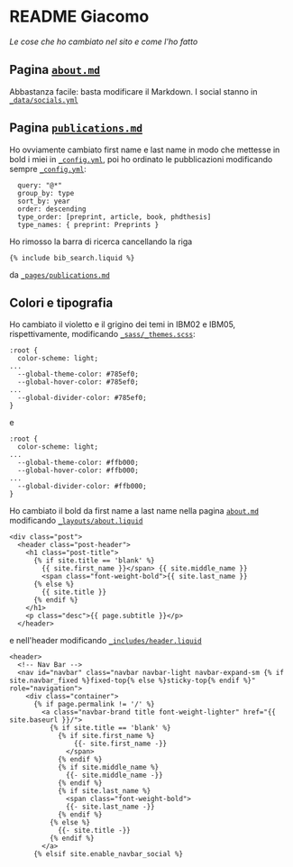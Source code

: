 # README Giacomo

_Le cose che ho cambiato nel sito e come l'ho fatto_

## Pagina [`about.md`](_pages/about.md)

Abbastanza facile: basta modificare il Markdown. I social stanno in 	[`_data/socials.yml`](_data/socials.yml)

## Pagina [`publications.md`](_pages/publications.md)

Ho ovviamente cambiato first name e last name in modo che mettesse in bold i miei in [`_config.yml`](_config.yml), poi ho ordinato le pubblicazioni modificando sempre [`_config.yml`](_config.yml):

```
  query: "@*"
  group_by: type
  sort_by: year
  order: descending
  type_order: [preprint, article, book, phdthesis]
  type_names: { preprint: Preprints }
```
Ho rimosso la barra di ricerca cancellando la riga
```
{% include bib_search.liquid %}
```
da [`_pages/publications.md`](_pages/publications.md)

## Colori e tipografia

Ho cambiato il violetto e il grigino dei temi in IBM02 e IBM05, rispettivamente, modificando [`_sass/_themes.scss`](_sass/_themes.scss):
```
:root {
  color-scheme: light;
...
  --global-theme-color: #785ef0;
  --global-hover-color: #785ef0;
...
  --global-divider-color: #785ef0;
}
```
e
```
:root {
  color-scheme: light;
...
  --global-theme-color: #ffb000;
  --global-hover-color: #ffb000;
...
  --global-divider-color: #ffb000;
}
```
Ho cambiato il bold da first name a last name nella pagina [`about.md`](_pages/about.md) modificando [`_layouts/about.liquid`](_layouts/about.liquid)
```
<div class="post">
  <header class="post-header">
    <h1 class="post-title">
      {% if site.title == 'blank' %}
        {{ site.first_name }}</span> {{ site.middle_name }}
        <span class="font-weight-bold">{{ site.last_name }}
      {% else %}
        {{ site.title }}
      {% endif %}
    </h1>
    <p class="desc">{{ page.subtitle }}</p>
  </header>
```
e nell'header modificando [`_includes/header.liquid`](_includes/header.liquid)
```
<header>
  <!-- Nav Bar -->
  <nav id="navbar" class="navbar navbar-light navbar-expand-sm {% if site.navbar_fixed %}fixed-top{% else %}sticky-top{% endif %}" role="navigation">
    <div class="container">
      {% if page.permalink != '/' %}
        <a class="navbar-brand title font-weight-lighter" href="{{ site.baseurl }}/">
          {% if site.title == 'blank' %}
            {% if site.first_name %}
                {{- site.first_name -}}
              </span>
            {% endif %}
            {% if site.middle_name %}
              {{- site.middle_name -}}
            {% endif %}
            {% if site.last_name %}
              <span class="font-weight-bold">
              {{- site.last_name -}}
            {% endif %}
          {% else %}
            {{- site.title -}}
          {% endif %}
        </a>
      {% elsif site.enable_navbar_social %}
```
